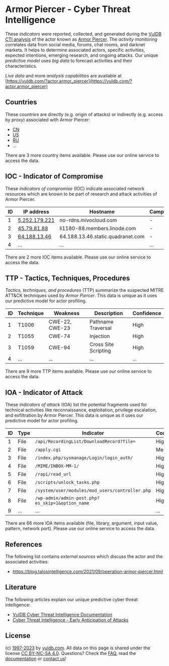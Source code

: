 # Armor Piercer - Cyber Threat Intelligence

These _indicators_ were reported, collected, and generated during the [VulDB CTI analysis](https://vuldb.com/?kb.cti) of the actor known as [Armor Piercer](https://vuldb.com/?actor.armor_piercer). The _activity monitoring_ correlates data from social media, forums, chat rooms, and darknet markets. It helps to determine associated actors, specific activities, expected intentions, emerging research, and ongoing attacks. Our unique _predictive model_ uses _big data_ to forecast activities and their characteristics.

_Live data_ and more _analysis capabilities_ are available at [https://vuldb.com/?actor.armor_piercer](https://vuldb.com/?actor.armor_piercer)

## Countries

These _countries_ are directly (e.g. origin of attacks) or indirectly (e.g. access by proxy) associated with Armor Piercer:

* [CN](https://vuldb.com/?country.cn)
* [US](https://vuldb.com/?country.us)
* [RU](https://vuldb.com/?country.ru)
* ...

There are 3 more country items available. Please use our online service to access the data.

## IOC - Indicator of Compromise

These _indicators of compromise_ (IOC) indicate associated network resources which are known to be part of research and attack activities of Armor Piercer.

ID | IP address | Hostname | Campaign | Confidence
-- | ---------- | -------- | -------- | ----------
1 | [5.252.179.221](https://vuldb.com/?ip.5.252.179.221) | no-rdns.mivocloud.com | - | High
2 | [45.79.81.88](https://vuldb.com/?ip.45.79.81.88) | li1180-88.members.linode.com | - | High
3 | [64.188.13.46](https://vuldb.com/?ip.64.188.13.46) | 64.188.13.46.static.quadranet.com | - | High
4 | ... | ... | ... | ...

There are 2 more IOC items available. Please use our online service to access the data.

## TTP - Tactics, Techniques, Procedures

_Tactics, techniques, and procedures_ (TTP) summarize the suspected MITRE ATT&CK techniques used by _Armor Piercer_. This data is unique as it uses our predictive model for actor profiling.

ID | Technique | Weakness | Description | Confidence
-- | --------- | -------- | ----------- | ----------
1 | T1006 | CWE-22, CWE-23 | Pathname Traversal | High
2 | T1055 | CWE-74 | Injection | High
3 | T1059 | CWE-94 | Cross Site Scripting | High
4 | ... | ... | ... | ...

There are 9 more TTP items available. Please use our online service to access the data.

## IOA - Indicator of Attack

These _indicators of attack_ (IOA) list the potential fragments used for technical activities like reconnaissance, exploitation, privilege escalation, and exfiltration by Armor Piercer. This data is unique as it uses our predictive model for actor profiling.

ID | Type | Indicator | Confidence
-- | ---- | --------- | ----------
1 | File | `/api/RecordingList/DownloadRecord?file=` | High
2 | File | `/apply.cgi` | Medium
3 | File | `/index.php/sysmanage/Login/login_auth/` | High
4 | File | `/MIME/INBOX-MM-1/` | High
5 | File | `/rapi/read_url` | High
6 | File | `/scripts/unlock_tasks.php` | High
7 | File | `/system/user/modules/mod_users/controller.php` | High
8 | File | `/wp-admin/admin-post.php?es_skip=1&option_name` | High
9 | ... | ... | ...

There are 66 more IOA items available (file, library, argument, input value, pattern, network port). Please use our online service to access the data.

## References

The following list contains _external sources_ which discuss the actor and the associated activities:

* https://blog.talosintelligence.com/2021/09/operation-armor-piercer.html

## Literature

The following _articles_ explain our unique predictive cyber threat intelligence:

* [VulDB Cyber Threat Intelligence Documentation](https://vuldb.com/?kb.cti)
* [Cyber Threat Intelligence - Early Anticipation of Attacks](https://www.scip.ch/en/?labs.20201022)

## License

(c) [1997-2023](https://vuldb.com/?kb.changelog) by [vuldb.com](https://vuldb.com/?kb.about). All data on this page is shared under the license [CC BY-NC-SA 4.0](https://creativecommons.org/licenses/by-nc-sa/4.0/). Questions? Check the [FAQ](https://vuldb.com/?kb.faq), read the [documentation](https://vuldb.com/?kb) or [contact us](https://vuldb.com/?contact)!
